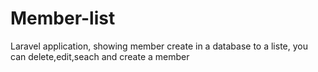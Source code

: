 # Member-list
Laravel application, showing member create in a database to a liste, you can delete,edit,seach and create a member
